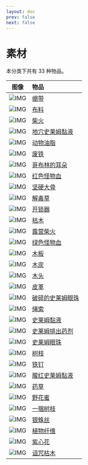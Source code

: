 ```yaml
---
layout: doc
prev: false
next: false
---
```


# 素材

本分类下共有 33 种物品。

| 图像 | 物品 |
| :-: | :-- |
| ![IMG](/wiki/item/bandage.png) | [绷带](bandage) |
| ![IMG](/wiki/item/fabric.png) | [布料](fabric) |
| ![IMG](/wiki/item/firewood.png) | [柴火](firewood) |
| ![IMG](/wiki/item/slime_liquid_black.png) | [地穴史莱姆黏液](slime-liquid-black) |
| ![IMG](/wiki/item/animal_tallow.png) | [动物油脂](animal-tallow) |
| ![IMG](/wiki/item/scrap_metal.png) | [废铁](scrap-metal) |
| ![IMG](/wiki/item/goblin_ear.png) | [哥布林的耳朵](goblin-ear) |
| ![IMG](/wiki/item/monster_blood_red.png) | [红色怪物血](monster-blood-red) |
| ![IMG](/wiki/item/animal_bone.png) | [坚硬大骨](animal-bone) |
| ![IMG](/wiki/item/herbal_antidote.png) | [解毒草](herbal-antidote) |
| ![IMG](/wiki/item/lockpick.png) | [开锁器](lockpick) |
| ![IMG](/wiki/item/dead_wood.png) | [枯木](dead-wood) |
| ![IMG](/wiki/item/firewood_pack.png) | [露营柴火](firewood-pack) |
| ![IMG](/wiki/item/monster_blood_green.png) | [绿色怪物血](monster-blood-green) |
| ![IMG](/wiki/item/wooden_board.png) | [木板](wooden-board) |
| ![IMG](/wiki/item/charcoal.png) | [木炭](charcoal) |
| ![IMG](/wiki/item/wood.png) | [木头](wood) |
| ![IMG](/wiki/item/leather.png) | [皮革](leather) |
| ![IMG](/wiki/item/slime_eye.png) | [破碎的史莱姆眼珠](slime-eye) |
| ![IMG](/wiki/item/rope.png) | [绳索](rope) |
| ![IMG](/wiki/item/slime_liquid_green.png) | [史莱姆黏液](slime-liquid-green) |
| ![IMG](/wiki/item/slime_tonic.png) | [史莱姆排出药剂](slime-tonic) |
| ![IMG](/wiki/item/slime_eye_cracked.png) | [史莱姆眼珠](slime-eye-cracked) |
| ![IMG](/wiki/item/twig.png) | [树枝](twig) |
| ![IMG](/wiki/item/nail_iron.png) | [铁钉](nail-iron) |
| ![IMG](/wiki/item/slime_liquid_red.png) | [腥红史莱姆黏液](slime-liquid-red) |
| ![IMG](/wiki/item/herb.png) | [药草](herb) |
| ![IMG](/wiki/item/honey.png) | [野花蜜](honey) |
| ![IMG](/wiki/item/twig_pack.png) | [一捆树枝](twig-pack) |
| ![IMG](/wiki/item/spider_web.png) | [银蛛丝](spider-web) |
| ![IMG](/wiki/item/fiber.png) | [植物纤维](fiber) |
| ![IMG](/wiki/item/flower_purple.png) | [紫心花](flower-purple) |
| ![IMG](/wiki/item/cursed_wood.png) | [诅咒枯木](cursed-wood) |

<style scoped>
  td img { max-width: 64px; max-height: 64px; }
</style>
